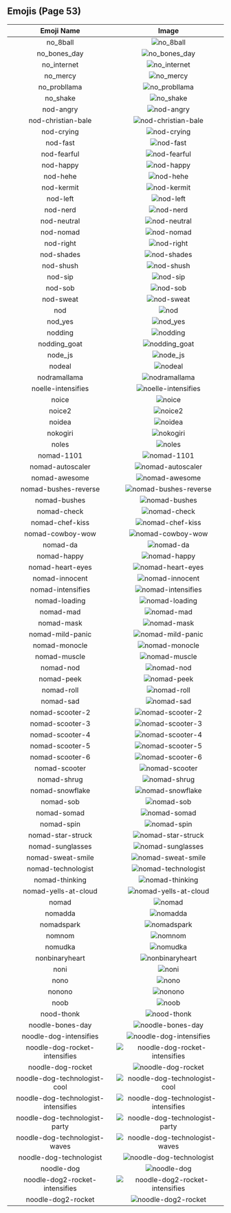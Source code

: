 
  ## Emojis (Page 53)
  |Emoji Name|Image|
  | :-: | :-: |
  |no_8ball| ![no_8ball](/output/no_8ball.png)|
  |no_bones_day| ![no_bones_day](/output/no_bones_day.png)|
  |no_internet| ![no_internet](/output/no_internet.png)|
  |no_mercy| ![no_mercy](/output/no_mercy.gif)|
  |no_probllama| ![no_probllama](/output/no_probllama.png)|
  |no_shake| ![no_shake](/output/no_shake.gif)|
  |nod-angry| ![nod-angry](/output/nod-angry.gif)|
  |nod-christian-bale| ![nod-christian-bale](/output/nod-christian-bale.gif)|
  |nod-crying| ![nod-crying](/output/nod-crying.gif)|
  |nod-fast| ![nod-fast](/output/nod-fast.gif)|
  |nod-fearful| ![nod-fearful](/output/nod-fearful.gif)|
  |nod-happy| ![nod-happy](/output/nod-happy.gif)|
  |nod-hehe| ![nod-hehe](/output/nod-hehe.gif)|
  |nod-kermit| ![nod-kermit](/output/nod-kermit.gif)|
  |nod-left| ![nod-left](/output/nod-left.gif)|
  |nod-nerd| ![nod-nerd](/output/nod-nerd.gif)|
  |nod-neutral| ![nod-neutral](/output/nod-neutral.gif)|
  |nod-nomad| ![nod-nomad](/output/nod-nomad.gif)|
  |nod-right| ![nod-right](/output/nod-right.gif)|
  |nod-shades| ![nod-shades](/output/nod-shades.gif)|
  |nod-shush| ![nod-shush](/output/nod-shush.gif)|
  |nod-sip| ![nod-sip](/output/nod-sip.gif)|
  |nod-sob| ![nod-sob](/output/nod-sob.gif)|
  |nod-sweat| ![nod-sweat](/output/nod-sweat.gif)|
  |nod| ![nod](/output/nod.gif)|
  |nod_yes| ![nod_yes](/output/nod_yes.gif)|
  |nodding| ![nodding](/output/nodding.gif)|
  |nodding_goat| ![nodding_goat](/output/nodding_goat.gif)|
  |node_js| ![node_js](/output/node_js.png)|
  |nodeal| ![nodeal](/output/nodeal.png)|
  |nodramallama| ![nodramallama](/output/nodramallama.png)|
  |noelle-intensifies| ![noelle-intensifies](/output/noelle-intensifies.gif)|
  |noice| ![noice](/output/noice.png)|
  |noice2| ![noice2](/output/noice2.png)|
  |noidea| ![noidea](/output/noidea.png)|
  |nokogiri| ![nokogiri](/output/nokogiri.png)|
  |noles| ![noles](/output/noles.png)|
  |nomad-1101| ![nomad-1101](/output/nomad-1101.png)|
  |nomad-autoscaler| ![nomad-autoscaler](/output/nomad-autoscaler.png)|
  |nomad-awesome| ![nomad-awesome](/output/nomad-awesome.png)|
  |nomad-bushes-reverse| ![nomad-bushes-reverse](/output/nomad-bushes-reverse.gif)|
  |nomad-bushes| ![nomad-bushes](/output/nomad-bushes.gif)|
  |nomad-check| ![nomad-check](/output/nomad-check.png)|
  |nomad-chef-kiss| ![nomad-chef-kiss](/output/nomad-chef-kiss.png)|
  |nomad-cowboy-wow| ![nomad-cowboy-wow](/output/nomad-cowboy-wow.png)|
  |nomad-da| ![nomad-da](/output/nomad-da.png)|
  |nomad-happy| ![nomad-happy](/output/nomad-happy.png)|
  |nomad-heart-eyes| ![nomad-heart-eyes](/output/nomad-heart-eyes.png)|
  |nomad-innocent| ![nomad-innocent](/output/nomad-innocent.png)|
  |nomad-intensifies| ![nomad-intensifies](/output/nomad-intensifies.gif)|
  |nomad-loading| ![nomad-loading](/output/nomad-loading.gif)|
  |nomad-mad| ![nomad-mad](/output/nomad-mad.png)|
  |nomad-mask| ![nomad-mask](/output/nomad-mask.png)|
  |nomad-mild-panic| ![nomad-mild-panic](/output/nomad-mild-panic.png)|
  |nomad-monocle| ![nomad-monocle](/output/nomad-monocle.png)|
  |nomad-muscle| ![nomad-muscle](/output/nomad-muscle.png)|
  |nomad-nod| ![nomad-nod](/output/nomad-nod.gif)|
  |nomad-peek| ![nomad-peek](/output/nomad-peek.png)|
  |nomad-roll| ![nomad-roll](/output/nomad-roll.gif)|
  |nomad-sad| ![nomad-sad](/output/nomad-sad.png)|
  |nomad-scooter-2| ![nomad-scooter-2](/output/nomad-scooter-2.png)|
  |nomad-scooter-3| ![nomad-scooter-3](/output/nomad-scooter-3.png)|
  |nomad-scooter-4| ![nomad-scooter-4](/output/nomad-scooter-4.png)|
  |nomad-scooter-5| ![nomad-scooter-5](/output/nomad-scooter-5.png)|
  |nomad-scooter-6| ![nomad-scooter-6](/output/nomad-scooter-6.png)|
  |nomad-scooter| ![nomad-scooter](/output/nomad-scooter.png)|
  |nomad-shrug| ![nomad-shrug](/output/nomad-shrug.png)|
  |nomad-snowflake| ![nomad-snowflake](/output/nomad-snowflake.png)|
  |nomad-sob| ![nomad-sob](/output/nomad-sob.png)|
  |nomad-somad| ![nomad-somad](/output/nomad-somad.png)|
  |nomad-spin| ![nomad-spin](/output/nomad-spin.gif)|
  |nomad-star-struck| ![nomad-star-struck](/output/nomad-star-struck.png)|
  |nomad-sunglasses| ![nomad-sunglasses](/output/nomad-sunglasses.png)|
  |nomad-sweat-smile| ![nomad-sweat-smile](/output/nomad-sweat-smile.png)|
  |nomad-technologist| ![nomad-technologist](/output/nomad-technologist.png)|
  |nomad-thinking| ![nomad-thinking](/output/nomad-thinking.png)|
  |nomad-yells-at-cloud| ![nomad-yells-at-cloud](/output/nomad-yells-at-cloud.png)|
  |nomad| ![nomad](/output/nomad.png)|
  |nomadda| ![nomadda](/output/nomadda.png)|
  |nomadspark| ![nomadspark](/output/nomadspark.png)|
  |nomnom| ![nomnom](/output/nomnom.png)|
  |nomudka| ![nomudka](/output/nomudka.png)|
  |nonbinaryheart| ![nonbinaryheart](/output/nonbinaryheart.png)|
  |noni| ![noni](/output/noni.png)|
  |nono| ![nono](/output/nono.gif)|
  |nonono| ![nonono](/output/nonono.gif)|
  |noob| ![noob](/output/noob.png)|
  |nood-thonk| ![nood-thonk](/output/nood-thonk.gif)|
  |noodle-bones-day| ![noodle-bones-day](/output/noodle-bones-day.png)|
  |noodle-dog-intensifies| ![noodle-dog-intensifies](/output/noodle-dog-intensifies.gif)|
  |noodle-dog-rocket-intensifies| ![noodle-dog-rocket-intensifies](/output/noodle-dog-rocket-intensifies.gif)|
  |noodle-dog-rocket| ![noodle-dog-rocket](/output/noodle-dog-rocket.png)|
  |noodle-dog-technologist-cool| ![noodle-dog-technologist-cool](/output/noodle-dog-technologist-cool.png)|
  |noodle-dog-technologist-intensifies| ![noodle-dog-technologist-intensifies](/output/noodle-dog-technologist-intensifies.gif)|
  |noodle-dog-technologist-party| ![noodle-dog-technologist-party](/output/noodle-dog-technologist-party.gif)|
  |noodle-dog-technologist-waves| ![noodle-dog-technologist-waves](/output/noodle-dog-technologist-waves.gif)|
  |noodle-dog-technologist| ![noodle-dog-technologist](/output/noodle-dog-technologist.png)|
  |noodle-dog| ![noodle-dog](/output/noodle-dog.png)|
  |noodle-dog2-rocket-intensifies| ![noodle-dog2-rocket-intensifies](/output/noodle-dog2-rocket-intensifies.gif)|
  |noodle-dog2-rocket| ![noodle-dog2-rocket](/output/noodle-dog2-rocket.png)|
  